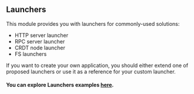 ## Launchers

This module provides you with launchers for commonly-used solutions:
* HTTP server launcher
* RPC server launcher
* CRDT node launcher
* FS launchers

If you want to create your own application, you should either extend one of proposed launchers or use it as a reference 
for your custom launcher.

#### You can explore Launchers examples [here](https://github.com/softindex/datakernel/tree/master/examples/launchers).

